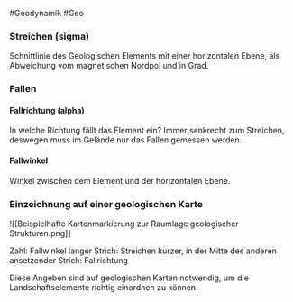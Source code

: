 #Geodynamik #Geo 

### Streichen (sigma)

Schnittlinie des Geologischen Elements mit einer horizontalen Ebene, als Abweichung vom magnetischen Nordpol und in Grad.

### Fallen

#### Fallrichtung (alpha)

In welche Richtung fällt das Element ein? Immer senkrecht zum Streichen, deswegen muss im Gelände nur das Fallen gemessen werden.

#### Fallwinkel

Winkel zwischen dem Element und der horizontalen Ebene. 

### Einzeichnung auf einer geologischen Karte

![[Beispielhafte Kartenmarkierung zur Raumlage geologischer Strukturen.png]]

Zahl: Fallwinkel
langer Strich: Streichen
kurzer, in der Mitte des anderen ansetzender Strich: Fallrichtung

Diese Angeben sind auf geologischen Karten notwendig, um die Landschaftselemente richtig einordnen zu können.